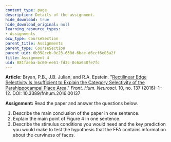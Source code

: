 ```yaml
---
content_type: page
description: Details of the assignment.
hide_download: true
hide_download_original: null
learning_resource_types:
- Assignments
ocw_type: CourseSection
parent_title: Assignments
parent_type: CourseSection
parent_uid: 0b398ccb-0c23-638d-6bae-d6ccf6e03a2f
title: Assignment 4
uid: 081faeba-bc00-ee61-fd3c-0c6a648fe7fc
---
```


**Article:** Bryan, P.B., J.B. Julian, and R.A. Epstein. "[Rectilinear Edge Selectivity Is Insufficient to Explain the Category Selectivity of the Parahippocampal Place Area](https://www.frontiersin.org/articles/10.3389/fnhum.2016.00137/full)." _Front. Hum. Neurosci._ 10, no. 137 (2016): 1–12. DOI: 10.3389/fnhum.2016.00137

**Assignment:** Read the paper and answer the questions below.

1.  Describe the main conclusion of the paper in one sentence.
2.  Explain the main point of Figure 4 in one sentence.
3.  Describe the stimulus conditions you would need and the key prediction you would make to test the hypothesis that the FFA contains information about the curviness of faces.